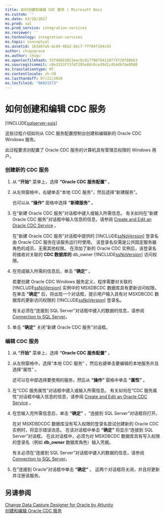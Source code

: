 ```yaml
---
title: 如何创建和编辑 CDC 服务 | Microsoft Docs
ms.custom: ''
ms.date: 03/20/2017
ms.prod: sql
ms.prod_service: integration-services
ms.reviewer: ''
ms.technology: integration-services
ms.topic: conceptual
ms.assetid: 1b3d47a5-dc89-482d-bbc7-fff04f194c43
author: chugugrace
ms.author: chugu
ms.openlocfilehash: 55f486b3023eac8c91779079d118f74728f88b63
ms.sourcegitcommit: c8e1553ff3fdf295e8dc6ce30d1c454d6fde8088
ms.translationtype: HT
ms.contentlocale: zh-CN
ms.lasthandoff: 07/22/2020
ms.locfileid: "86921573"
---
```

# <a name="how-to-create-and-edit-a-cdc-service"></a>如何创建和编辑 CDC 服务

[!INCLUDE[sqlserver-ssis](../../includes/applies-to-version/sqlserver-ssis.md)]


  这些过程介绍如何从 CDC 服务配置控制台创建和编辑新的 Oracle CDC Windows 服务。  
  
 此过程要求对配置了 Oracle CDC 服务的计算机具有管理员权限的 Windows 用户。  
  
### <a name="to-create-a-new-cdc-service"></a>创建新的 CDC 服务  
  
1.  从 **“开始”** 菜单上，选择 **“Oracle CDC 服务配置”** 。  
  
2.  从左侧窗格中，右键单击“本地 CDC 服务”，然后选择“新建服务”。  
  
     也可以从 **“操作”** 窗格中选择 **“新建服务”** 。  
  
3.  在“新建 Oracle CDC 服务”对话框中键入或输入所需信息。 有关如何在“新建 Oracle CDC 服务”对话框中输入信息的信息，请参阅 [Create and Edit an Oracle CDC Service](../../integration-services/change-data-capture/create-and-edit-an-oracle-cdc-service.md) 。  
  
     在“新建 Oracle CDC 服务”对话框中提供的 [!INCLUDE[ssNoVersion](../../includes/ssnoversion-md.md)] 登录名由 Oracle CDC 服务在该服务运行时使用。 该登录名仅需是公共固定服务器角色的成员，无需其他权限。 在添加了新的 Oracle CDC 实例后，该登录名将接收对关联的 **CDC 数据库的** db_owner [!INCLUDE[ssNoVersion](../../includes/ssnoversion-md.md)] 访问权限。  
  
4.  在完成输入所需的信息后，单击 **“确定”** 。  
  
     若要创建 Oracle CDC Windows 服务定义，程序需要对关联的 [!INCLUDE[ssNoVersion](../../includes/ssnoversion-md.md)] 实例中的 MSXDBCDC 数据库具有更新访问权限。 在单击 **“确定”** 后，将出现一个对话框，提示用户输入具有对 MSXDBCDC 数据库的更新访问权限的 [!INCLUDE[ssNoVersion](../../includes/ssnoversion-md.md)] 登录名。  
  
     有关必须在“连接到 SQL Server”对话框中键入的数据的信息，请参阅 [Connection to SQL Server](../../integration-services/change-data-capture/connection-to-sql-server.md)。  
  
5.  单击 **“确定”** 关闭“新建 Oracle CDC 服务”对话框。  
  
### <a name="to-edit-a-cdc-service"></a>编辑 CDC 服务  
  
1.  从 **“开始”** 菜单上，选择 **“Oracle CDC 服务配置”** 。  
  
2.  从左侧窗格中，选择“本地 CDC 服务”  ，然后右键单击要编辑的本地服务并且选择“属性”  。  
  
     还可以在中部选择要使用的服务，然后从 **“操作”** 窗格中单击 **“属性”** 。  
  
3.  在“CDC 服务属性”对话框中键入或输入所需信息。 有关如何在“CDC 服务属性”对话框中输入信息的信息，请参阅 [Create and Edit an Oracle CDC Service](../../integration-services/change-data-capture/create-and-edit-an-oracle-cdc-service.md) 。  
  
4.  在您输入完所需信息后，单击 **“确定”** ，“连接到 SQL Server”对话框将打开。  
  
     在对 MSXDBDCDC 数据库没有写入权限的登录名尝试创建新的 Oracle CDC 实例时，将显示错误消息。 在该对话框中单击 **“确定”** 将显示“连接到 SQL Server”对话框。 在此对话框中，必须为对 MSXDBCDC 数据库具有写入权限的登录名（例如 **db_owner** 数据库角色）输入凭据。  
  
     有关必须在“连接到 SQL Server”对话框中键入的数据的信息，请参阅 [Connection to SQL Server](../../integration-services/change-data-capture/connection-to-sql-server.md)。  
  
5.  在“连接到 Oracle”对话框中单击 **“确定”** 。 这两个对话框将关闭，并且将更新并注册该服务。  
  
## <a name="see-also"></a>另请参阅  
 [Change Data Capture Designer for Oracle by Attunity](../../integration-services/change-data-capture/change-data-capture-designer-for-oracle-by-attunity.md)   
 [创建和编辑 Oracle CDC 服务](../../integration-services/change-data-capture/create-and-edit-an-oracle-cdc-service.md)  
  
  
